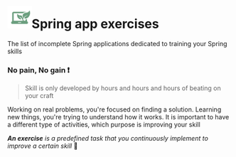 # <img src="https://raw.githubusercontent.com/bobocode-projects/resources/master/image/logo_transparent_background.png" height=50/>Spring app exercises
The list of incomplete Spring applications dedicated to training your Spring skills

### No pain, No gain :heavy_exclamation_mark:

> Skill is only developed by hours and hours and hours of beating on your craft

Working on real problems, you're focused on finding a solution. Learning new things, you're trying to understand how it works.
It is important to have a different type of activities, which purpose is improving your skill 

***An exercise** is a predefined task that you continuously implement to improve a certain skill* :muscle:
##
